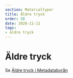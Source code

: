 ```yaml
---
section: Materialtyper
title: Äldre tryck
order: 58
date: 2020-11-11
tags:
- äldre tryck
--- 
```


# Äldre tryck




Se [Äldre tryck i Metadatabyrån](https://metadatabyran.kb.se/beskrivning/materialtyper/aldre-tryck)
